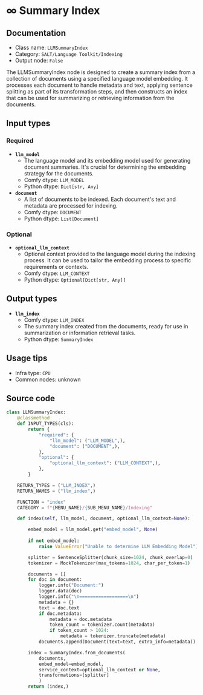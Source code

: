 # ∞ Summary Index
## Documentation
- Class name: `LLMSummaryIndex`
- Category: `SALT/Language Toolkit/Indexing`
- Output node: `False`

The LLMSummaryIndex node is designed to create a summary index from a collection of documents using a specified language model embedding. It processes each document to handle metadata and text, applying sentence splitting as part of its transformation steps, and then constructs an index that can be used for summarizing or retrieving information from the documents.
## Input types
### Required
- **`llm_model`**
    - The language model and its embedding model used for generating document summaries. It's crucial for determining the embedding strategy for the documents.
    - Comfy dtype: `LLM_MODEL`
    - Python dtype: `Dict[str, Any]`
- **`document`**
    - A list of documents to be indexed. Each document's text and metadata are processed for indexing.
    - Comfy dtype: `DOCUMENT`
    - Python dtype: `List[Document]`
### Optional
- **`optional_llm_context`**
    - Optional context provided to the language model during the indexing process. It can be used to tailor the embedding process to specific requirements or contexts.
    - Comfy dtype: `LLM_CONTEXT`
    - Python dtype: `Optional[Dict[str, Any]]`
## Output types
- **`llm_index`**
    - Comfy dtype: `LLM_INDEX`
    - The summary index created from the documents, ready for use in summarization or information retrieval tasks.
    - Python dtype: `SummaryIndex`
## Usage tips
- Infra type: `CPU`
- Common nodes: unknown


## Source code
```python
class LLMSummaryIndex:
    @classmethod
    def INPUT_TYPES(cls):
        return {
            "required": {
                "llm_model": ("LLM_MODEL",),
                "document": ("DOCUMENT",),
            },
            "optional": {
                "optional_llm_context": ("LLM_CONTEXT",),
            },
        }

    RETURN_TYPES = ("LLM_INDEX",)
    RETURN_NAMES = ("llm_index",)

    FUNCTION = "index"
    CATEGORY = f"{MENU_NAME}/{SUB_MENU_NAME}/Indexing"

    def index(self, llm_model, document, optional_llm_context=None):

        embed_model = llm_model.get("embed_model", None)
        
        if not embed_model:
            raise ValueError("Unable to determine LLM Embedding Model")

        splitter = SentenceSplitter(chunk_size=1024, chunk_overlap=0)
        tokenizer = MockTokenizer(max_tokens=1024, char_per_token=1)

        documents = []
        for doc in document:
            logger.info("Document:")
            logger.data(doc)
            logger.info("\n==================\n")
            metadata = {}
            text = doc.text
            if doc.metadata:
                metadata = doc.metadata
                token_count = tokenizer.count(metadata)
                if token_count > 1024:
                    metadata = tokenizer.truncate(metadata)
            documents.append(Document(text=text, extra_info=metadata))

        index = SummaryIndex.from_documents(
            documents, 
            embed_model=embed_model, 
            service_context=optional_llm_context or None,
            transformations=[splitter]
            )
        return (index,)

```
